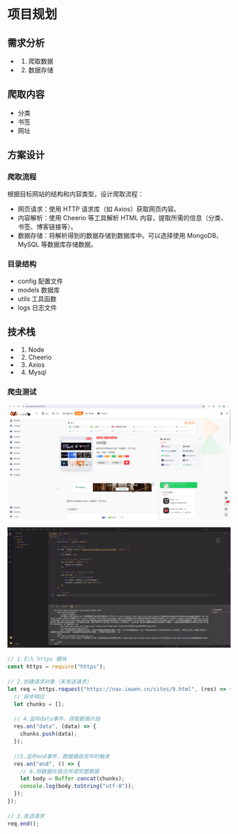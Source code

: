 # 项目规划

## 需求分析

- 1. 爬取数据
- 2. 数据存储

## 爬取内容

- 分类
- 书签
- 网址

## 方案设计

### 爬取流程

根据目标网站的结构和内容类型，设计爬取流程：

- 网页请求：使用 HTTP 请求库（如 Axios）获取网页内容。
- 内容解析：使用 Cheerio 等工具解析 HTML 内容，提取所需的信息（分类、书签、博客链接等）。
- 数据存储：将解析得到的数据存储到数据库中。可以选择使用 MongoDB、MySQL 等数据库存储数据。

### 目录结构

- config 配置文件
- models 数据库
- utils 工具函数
- logs 日志文件

## 技术栈

- 1. Node
- 2. Cheerio
- 3. Axios
- 4. Mysql

### 爬虫测试

![alt text](img/image.png)

![alt text](img/image-1.png)

```js
// 1.引入 https 模块
const https = require("https");

// 2.创建请求对象（未发送请求）
let req = https.request("https://nav.iowen.cn/sites/9.html", (res) => {
  // 异步响应
  let chunks = [];

  // 4.监听data事件，获取数据片段
  res.on("data", (data) => {
    chunks.push(data);
  });

  //5.监听end事件，数据接收完毕时触发
  res.on("end", () => {
    // 6.将数据片段合并成完整数据
    let body = Buffer.concat(chunks);
    console.log(body.toString("utf-8"));
  });
});

// 3.发送请求
req.end();
```
